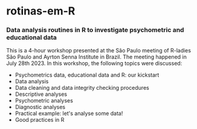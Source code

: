 # rotinas-em-R
### Data analysis routines in R to investigate psychometric and educational data

This is a 4-hour workshop presented at the São Paulo meeting of R-ladies São Paulo and Ayrton Senna Institute in Brazil. The meeting happened in July 28th 2023. In this workshop, the following topics were discussed:
  + Psychometrics data, educational data and R: our kickstart
  + Data analysis
  +   Data cleaning and data integrity checking procedures
  +   Descriptive analyses
  +   Psychometric analyses
  +   Diagnostic analyses
  + Practical example: let's analyse some data!
  + Good practices in R
